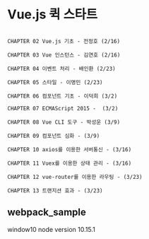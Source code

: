 # Vue.js 퀵 스타트

```

CHAPTER 02 Vue.js 기초 - 전정호 (2/16)

CHAPTER 03 Vue 인스턴스 - 김연호 (2/16)  

CHAPTER 04 이벤트 처리 - 배인환 (2/23)

CHAPTER 05 스타일 - 이명민 (2/23)

CHAPTER 06 컴포넌트 기초 - 이덕희 (3/2)

CHAPTER 07 ECMAScript 2015 -  (3/2)

CHAPTER 08 Vue CLI 도구 - 박성운 (3/9)

CHAPTER 09 컴포넌트 심화 - (3/9)

CHAPTER 10 axios를 이용한 서버통신 - (3/16)

CHAPTER 11 Vuex를 이용한 상태 관리 - (3/16)

CHAPTER 12 vue-router를 이용한 라우팅 - (3/23)

CHAPTER 13 트랜지션 효과 - (3/23)

```

## webpack_sample 
window10
node version 10.15.1
